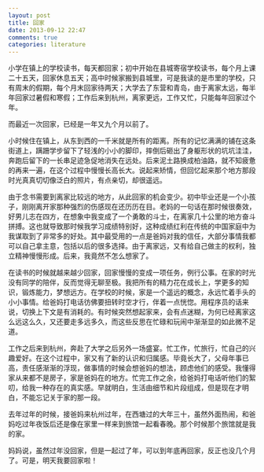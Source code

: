 ```yaml
---
layout: post
title: 回家
date: 2013-09-12 22:47
comments: true
categories: literature
---
```



小学在镇上的学校读书，每天都回家；初中开始在县城寄宿学校读书，每个月上课二十五天，回家休息五天；高中时候家搬到县城里，可是我读的是市里的学校，只有周末的假期，每个月末回家待两天；大学去了东营和青岛，由于离家太远，每半年回家过暑假和寒假；工作后来到杭州，离家更远，工作又忙，只能每年回家过个年。

而最近一次回家，已经是一年又九个月以前了。

小时候住在镇上，从东到西的一千米就是所有的距离。所有的记忆满满的铺在这条街道上，蹒跚学步留下了轻浅的小小的脚印，摔倒后砸出了身躯形状的坑坑洼洼，奔跑后留下的一长串足迹急促地消失在远处。后来泥土路换成柏油路，就不知疲惫的再来一遍，在这个过程中慢慢长高长大。说起来矫情，但回忆起来那个地方那段时光真真切切像泛白的照片，有点亲切，却很遥远。

由于念书需要到离家比较远的地方，从此回家的机会变少。初中毕业还是一个小孩子，刚刚离开家那种强烈的伤感现在还历历在目。老妈的一句话在那时候很奏效，好男儿志在四方，在想象中我变成了一个勇敢的斗士，在离家几十公里的地方奋斗拼搏。这也就导致那时候我学习成绩特别好，这种成绩红利在传统的中国家庭中为我谋取到了非常多的好处。其中最受用的一点是爸妈对我的信任，大部分事情我都可以自己拿主意，包括以后的很多选择。由于离家远，又有给自己做主的权利，独立精神慢慢形成。后来，我竟然不怎么想家了。

在读书的时候就越来越少回家，回家慢慢的变成一项任务，例行公事。在家的时光没有同学的陪伴，反而觉得无聊至极。我把所有的精力花在成长上，学更多的知识，锻炼能力，梦想远方。在学校的时候，家是一个遥远的概念，永远忙着手头的小小事情。给爸妈打电话彷佛要扭转时空才行，伴着一点恍惚。用程序员的话来说，切换上下文是有消耗的。有时候突然想起家来，会有点迷糊，为何已经离家这么远这么久，又还要走多远多久，而这些反思在忙碌和玩闹中渐渐显的如此微不足道。

工作之后来到杭州，奔赴了大学之后另外一场盛宴。忙工作，忙旅行，忙自己的兴趣爱好。在这个过程中，家又有了新的认识和归属感。毕竟长大了，父母年事已高，责任感渐渐的浮现，做事情的时候会想爸妈的想法，顾虑他们的感受。我懂得家从来都不是房子，家是爸妈在的地方。忙完工作之余，给爸妈打电话听他们的絮叨，给我一种存在的真实感。早就明白，生活由细节和片段组成，但是现在才明白，不能忘记关于家的那一段。

去年过年的时候，接爸妈来杭州过年，在西塘过的大年三十，虽然外面热闹，和爸妈吃过年夜饭后还是像在家里一样来到旅馆一起看春晚。那个时候那个旅馆就是我的家。

妈妈说，虽然过年没回家，但是一起过了年，可以到年底再回家，反正也没几个月了。可是，明天我要回家啦！


